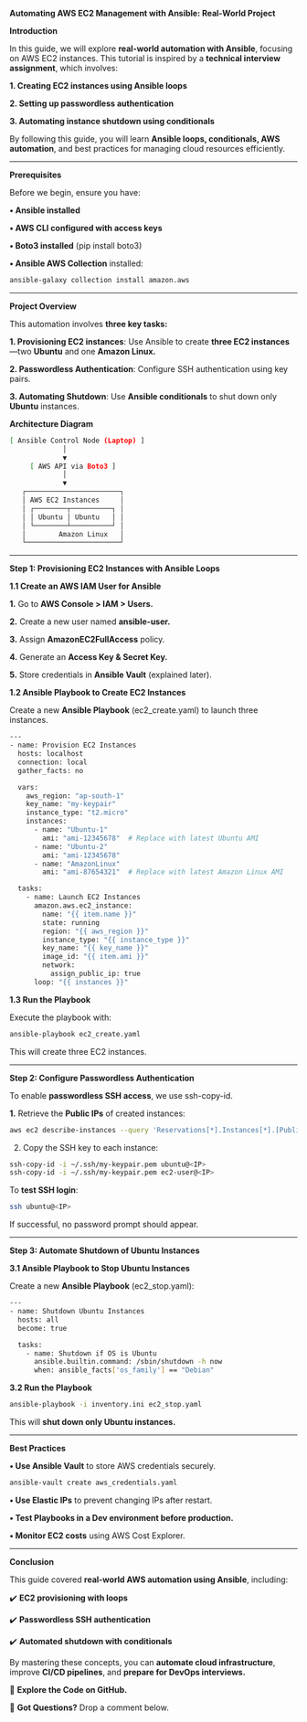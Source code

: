 **Automating AWS EC2 Management with Ansible: Real-World Project**

**Introduction**

In this guide, we will explore **real-world automation with Ansible**, focusing on AWS EC2 instances. This tutorial is inspired by a **technical interview assignment**, which involves:

**1.	Creating EC2 instances using Ansible loops**

**2.	Setting up passwordless authentication**

**3.	Automating instance shutdown using conditionals**

By following this guide, you will learn **Ansible loops, conditionals, AWS automation**, and best practices for managing cloud resources efficiently.

---

**Prerequisites**

Before we begin, ensure you have:

**•	Ansible installed**

**•	AWS CLI configured with access keys**

**•	Boto3 installed** (pip install boto3)

**•	Ansible AWS Collection** installed:

```sh
ansible-galaxy collection install amazon.aws
```

---

**Project Overview**

This automation involves **three key tasks:**

**1.	Provisioning EC2 instances**: Use Ansible to create **three EC2 instances**—two **Ubuntu** and one **Amazon Linux.**

**2.	Passwordless Authentication**: Configure SSH authentication using key pairs.

**3.	Automating Shutdown**: Use **Ansible conditionals** to shut down only **Ubuntu** instances.

**Architecture Diagram**

```sh
[ Ansible Control Node (Laptop) ]
             │
             ▼
     [ AWS API via Boto3 ]
             │
             ▼
   ┌───────────────────────┐
   │ AWS EC2 Instances     │
   │ ┌────────┬──────────┐ │
   │ │ Ubuntu │ Ubuntu   │ │
   │ └────────┴──────────┘ │
   │        Amazon Linux   │
   └───────────────────────┘
```

---

**Step 1: Provisioning EC2 Instances with Ansible Loops**

**1.1 Create an AWS IAM User for Ansible**

**1.**	Go to **AWS Console > IAM > Users.**

**2.**	Create a new user named **ansible-user.**

**3.**	Assign **AmazonEC2FullAccess** policy.

**4.**	Generate an **Access Key & Secret Key.**

**5.**	Store credentials in **Ansible Vault** (explained later).

**1.2 Ansible Playbook to Create EC2 Instances**

Create a new **Ansible Playbook** (ec2_create.yaml) to launch three instances.

```sh
---
- name: Provision EC2 Instances
  hosts: localhost
  connection: local
  gather_facts: no

  vars:
    aws_region: "ap-south-1"
    key_name: "my-keypair"
    instance_type: "t2.micro"
    instances:
      - name: "Ubuntu-1"
        ami: "ami-12345678"  # Replace with latest Ubuntu AMI
      - name: "Ubuntu-2"
        ami: "ami-12345678"
      - name: "AmazonLinux"
        ami: "ami-87654321"  # Replace with latest Amazon Linux AMI

  tasks:
    - name: Launch EC2 Instances
      amazon.aws.ec2_instance:
        name: "{{ item.name }}"
        state: running
        region: "{{ aws_region }}"
        instance_type: "{{ instance_type }}"
        key_name: "{{ key_name }}"
        image_id: "{{ item.ami }}"
        network:
          assign_public_ip: true
      loop: "{{ instances }}"
```

**1.3 Run the Playbook**

Execute the playbook with:

```sh
ansible-playbook ec2_create.yaml
```

This will create three EC2 instances.

---

**Step 2: Configure Passwordless Authentication**

To enable **passwordless SSH access**, we use ssh-copy-id.

**1.**	Retrieve the **Public IPs** of created instances:

```sh
aws ec2 describe-instances --query 'Reservations[*].Instances[*].[PublicIpAddress]' --output text
```

2.	Copy the SSH key to each instance:

```sh
ssh-copy-id -i ~/.ssh/my-keypair.pem ubuntu@<IP>
ssh-copy-id -i ~/.ssh/my-keypair.pem ec2-user@<IP>
```

To **test SSH login**:

```sh
ssh ubuntu@<IP>
```

If successful, no password prompt should appear.

---

**Step 3: Automate Shutdown of Ubuntu Instances**

**3.1 Ansible Playbook to Stop Ubuntu Instances**

Create a new **Ansible Playbook** (ec2_stop.yaml):

```sh
---
- name: Shutdown Ubuntu Instances
  hosts: all
  become: true

  tasks:
    - name: Shutdown if OS is Ubuntu
      ansible.builtin.command: /sbin/shutdown -h now
      when: ansible_facts['os_family'] == "Debian"
```

**3.2 Run the Playbook**

```sh
ansible-playbook -i inventory.ini ec2_stop.yaml
```

This will **shut down only Ubuntu instances.**

---

**Best Practices**

**•	Use Ansible Vault** to store AWS credentials securely.

```sh
ansible-vault create aws_credentials.yaml
```

**•	Use Elastic IPs** to prevent changing IPs after restart.

**•	Test Playbooks in a Dev environment before production.**

**•	Monitor EC2 costs** using AWS Cost Explorer.

---

**Conclusion**

This guide covered **real-world AWS automation using Ansible**, including:

✔️ **EC2 provisioning with loops**

✔️ **Passwordless SSH authentication**

✔️ **Automated shutdown with conditionals**

By mastering these concepts, you can **automate cloud infrastructure**, improve **CI/CD pipelines**, and **prepare for DevOps interviews.**

📌 **Explore the Code on GitHub.**

💬 **Got Questions?** Drop a comment below.


